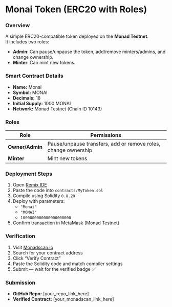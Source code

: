 # Monai Token (ERC20 with Roles)

### Overview
A simple ERC20-compatible token deployed on the **Monad Testnet**.  
It includes two roles:
- **Admin**: Can pause/unpause the token, add/remove minters/admins, and change ownership.
- **Minter**: Can mint new tokens.

### Smart Contract Details
- **Name:** Monai
- **Symbol:** MONAI
- **Decimals:** 18
- **Initial Supply:** 1000 MONAI
- **Network:** Monad Testnet (Chain ID 10143)

### Roles
| Role | Permissions |
|------|--------------|
| **Owner/Admin** | Pause/unpause transfers, add or remove roles, change ownership |
| **Minter** | Mint new tokens |

### Deployment Steps
1. Open [Remix IDE](https://remix.ethereum.org/)
2. Paste the code into `contracts/MyToken.sol`
3. Compile using Solidity `0.8.20`
4. Deploy with parameters:  
   - `"Monai"`  
   - `"MONAI"`  
   - `1000000000000000000000`
5. Confirm transaction in MetaMask (Monad Testnet)

### Verification
1. Visit [Monadscan.io](https://monadscan.io/)
2. Search for your contract address
3. Click “Verify Contract”
4. Paste the Solidity code and match compiler settings
5. Submit — wait for the verified badge ✅

### Submission
- **GitHub Repo:** [your_repo_link_here]
- **Verified Contract:** [your_monadscan_link_here]
